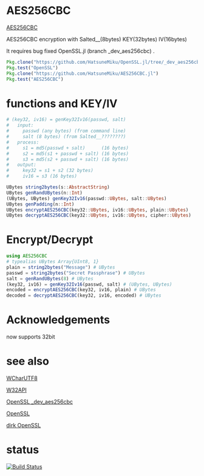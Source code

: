 AES256CBC
=========

[AES256CBC](https://github.com/HatsuneMiku/AES256CBC.jl)

AES256CBC encryption with Salted__(8bytes) KEY(32bytes) IV(16bytes)

It requires bug fixed OpenSSL.jl (branch _dev_aes256cbc) .

```julia
Pkg.clone("https://github.com/HatsuneMiku/OpenSSL.jl/tree/_dev_aes256cbc")
Pkg.test("OpenSSL")
Pkg.clone("https://github.com/HatsuneMiku/AES256CBC.jl")
Pkg.test("AES256CBC")
```


# functions and KEY/IV

```julia
# (key32, iv16) = genKey32Iv16(passwd, salt)
#   input:
#     passwd (any bytes) (from command line)
#     salt (8 bytes) (from Salted__????????)
#   process:
#     s1 = md5(passwd + salt)      (16 bytes)
#     s2 = md5(s1 + passwd + salt) (16 bytes)
#     s3 = md5(s2 + passwd + salt) (16 bytes)
#   output:
#     key32 = s1 + s2 (32 bytes)
#     iv16 = s3 (16 bytes)

UBytes string2bytes(s::AbstractString)
UBytes genRandUBytes(n::Int)
(UBytes, UBytes) genKey32Iv16(passwd::UBytes, salt::UBytes)
UBytes genPadding(n::Int)
UBytes encryptAES256CBC(key32::UBytes, iv16::UBytes, plain::UBytes)
UBytes decryptAES256CBC(key32::UBytes, iv16::UBytes, cipher::UBytes)
```


# Encrypt/Decrypt

```julia
using AES256CBC
# typealias UBytes Array{UInt8, 1}
plain = string2bytes("Message") # UBytes
passwd = string2bytes("Secret Passphrase") # UBytes
salt = genRandUBytes(8) # UBytes
(key32, iv16) = genKey32Iv16(passwd, salt) # (UBytes, UBytes)
encoded = encryptAES256CBC(key32, iv16, plain) # UBytes
decoded = decryptAES256CBC(key32, iv16, encoded) # UBytes
```


# Acknowledgements

now supports 32bit


# see also

[WCharUTF8](https://github.com/HatsuneMiku/WCharUTF8.jl)

[W32API](https://github.com/HatsuneMiku/W32API.jl)

[OpenSSL _dev_aes256cbc](https://github.com/HatsuneMiku/OpenSSL.jl/tree/_dev_aes256cbc)

[OpenSSL](https://github.com/HatsuneMiku/OpenSSL.jl)

[dirk OpenSSL](https://github.com/dirk/OpenSSL.jl)


# status

[![Build Status](https://travis-ci.org/HatsuneMiku/AES256CBC.jl.svg?branch=master)](https://travis-ci.org/HatsuneMiku/AES256CBC.jl)
